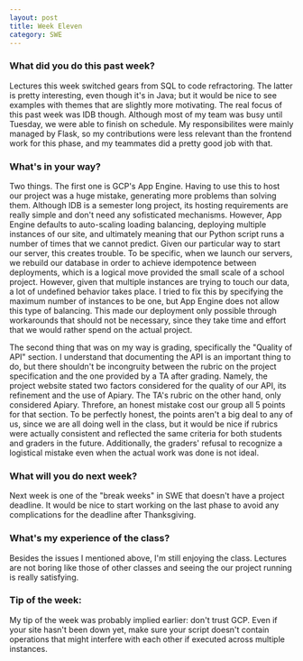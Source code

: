 ```yaml
---
layout: post
title: Week Eleven
category: SWE
---
```


### What did you do this past week?
Lectures this week switched gears from SQL to code refractoring. The latter is pretty interesting, even though it's in Java; but it would be nice to see examples with themes that are slightly more motivating. The real focus of this past week was IDB though. Although most of my team was busy until Tuesday, we were able to finish on schedule. My responsibilites were mainly managed by Flask, so my contributions were less relevant than the frontend work for this phase, and my teammates did a pretty good job with that.

### What's in your way?
Two things. The first one is GCP's App Engine. Having to use this to host our project was a huge mistake, generating more problems than solving them. Although IDB is a semester long project, its hosting requirements are really simple and don't need any sofisticated mechanisms. However, App Engine defaults to auto-scaling loading balancing, deploying multiple instances of our site, and ultimately meaning that our Python script runs a number of times that we cannot predict. Given our particular way to start our server, this creates trouble. To be specific, when we launch our servers, we rebuild our database in order to achieve idempotence between deployments, which is a logical move provided the small scale of a school project. However, given that multiple instances are trying to touch our data, a lot of undefined behavior takes place. I tried to fix this by specifying the maximum number of instances to be one, but App Engine does not allow this type of balancing. This made our deployment only possible through workarounds that should not be necessary, since they take time and effort that we would rather spend on the actual project.  
  
  
The second thing that was on my way is grading, specifically the "Quality of API" section. I understand that documenting the API is an important thing to do, but there shouldn't be incongruity between the rubric on the project specification and the one provided by a TA after grading. Namely, the project website stated two factors considered for the quality of our API, its refinement and the use of Apiary. The TA's rubric on the other hand, only considered Apiary. Threfore, an honest mistake cost our group all 5 points for that section. To be perfectly honest, the points aren't a big deal to any of us, since we are all doing well in the class, but it would be nice if rubrics were actually consistent and reflected the same criteria for both students and graders in the future. Additionally, the graders' refusal to recognize a logistical mistake even when the actual work was done is not ideal.

### What will you do next week?
Next week is one of the "break weeks" in SWE that doesn't have a project deadline. It would be nice to start working on the last phase to avoid any complications for the deadline after Thanksgiving.

### What's my experience of the class?
Besides the issues I mentioned above, I'm still enjoying the class. Lectures are not boring like those of other classes and seeing the our project running is really satisfying.

### Tip of the week:
My tip of the week was probably implied earlier: don't trust GCP. Even if your site hasn't been down yet, make sure your script doesn't contain operations that might interfere with each other if executed across multiple instances. 
